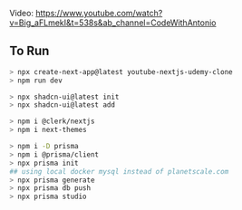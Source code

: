Video: https://www.youtube.com/watch?v=Big_aFLmekI&t=538s&ab_channel=CodeWithAntonio

## To Run

```bash
> npx create-next-app@latest youtube-nextjs-udemy-clone
> npm run dev

> npx shadcn-ui@latest init
> npx shadcn-ui@latest add

> npm i @clerk/nextjs
> npm i next-themes

> npm i -D prisma
> npm i @prisma/client
> npx prisma init
## using local docker mysql instead of planetscale.com
> npx prisma generate
> npx prisma db push
> npx prisma studio

```